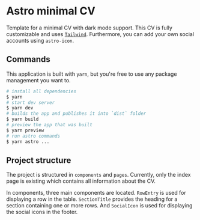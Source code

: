 # Astro minimal CV

Template for a minimal CV with dark mode support.
This CV is fully customizable and uses [`Tailwind`](https://tailwindcss.com).
Furthermore, you can add your own social accounts using `astro-icon`.

## Commands

This application is built with `yarn`, but you're free to use any package management you want to.

```bash
# install all dependencies
$ yarn
# start dev server
$ yarn dev
# builds the app and publishes it into `dist` folder
$ yarn build
# preview the app that was built
$ yarn preview
# run astro commands
$ yarn astro ...
```

## Project structure

The project is structured in `components` and `pages`. Currently, only the index page is existing which contains all information about the CV.

In components, three main components are located. `RowEntry` is used for displaying a row in the table.
`SectionTitle` provides the heading for a section containing one or more rows.
And `SocialIcon` is used for displaying the social icons in the footer.
